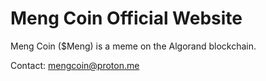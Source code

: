 # Meng Coin Official Website

Meng Coin ($Meng) is a meme on the Algorand blockchain.

Contact: mengcoin@proton.me
